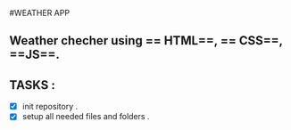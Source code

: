 #WEATHER APP

Weather checher using == HTML==, == CSS==, ==JS==.
---
## TASKS :

-[X] init repository .
-[X] setup all needed files and folders .